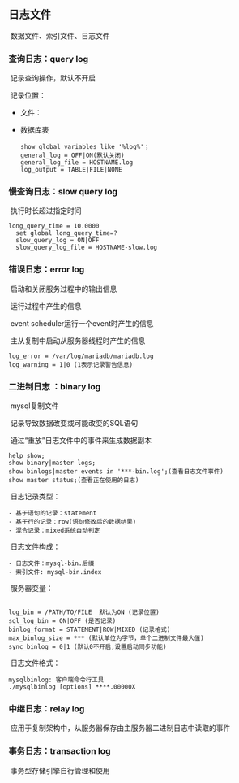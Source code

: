 ##  日志文件

​	数据文件、索引文件、日志文件

### 查询日志：query log

​	记录查询操作，默认不开启

​	记录位置：

- 文件：

- 数据库表

  ```shell
  show global variables like '%log%'；
  general_log = OFF|ON(默认关闭)
  general_log_file = HOSTNAME.log
  log_output = TABLE|FILE|NONE
  ```


### 慢查询日志：slow query log

​	执行时长超过指定时间

```shell
long_query_time = 10.0000
  set global long_query_time=?
  slow_query_log = ON|OFF
  slow_query_log_file = HOSTNAME-slow.log
```

### 错误日志：error log

​	启动和关闭服务过程中的输出信息

​	运行过程中产生的信息

​	event scheduler运行一个event时产生的信息

​	主从复制中启动从服务器线程时产生的信息

```shell
log_error = /var/log/mariadb/mariadb.log
log_warning = 1|0 (1表示记录警告信息)
```

### 二进制日志 ：binary log

​	mysql复制文件

​	记录导致数据改变或可能改变的SQL语句

​	通过“重放”日志文件中的事件来生成数据副本

```shell
help show;
show binary|master logs;
show binlogs|master events in '***-bin.log';(查看日志文件事件)
show master status;(查看正在使用的日志)
```

​	日志记录类型：

	- 基于语句的记录：statement
	- 基于行的记录：row(语句修改后的数据结果)
	- 混合记录：mixed系统自动判定

​	日志文件构成：

	- 日志文件：mysql-bin.后缀
	- 索引文件: mysql-bin.index

​	服务器变量：

```shell

log_bin = /PATH/TO/FILE  默认为ON (记录位置)
sql_log_bin = ON|OFF (是否记录)
binlog_format = STATEMENT|ROW|MIXED (记录格式)
max_binlog_size = *** (默认单位为字节，单个二进制文件最大值)
sync_binlog = 0|1 (默认0不开启,设置启动同步功能)
```

​	日志文件格式：

```shell
mysqlbinlog: 客户端命令行工具
./mysqlbinlog [options] ****.00000X
```

### 中继日志：relay log

​	应用于复制架构中，从服务器保存由主服务器二进制日志中读取的事件

### 事务日志：transaction log

​	事务型存储引擎自行管理和使用


